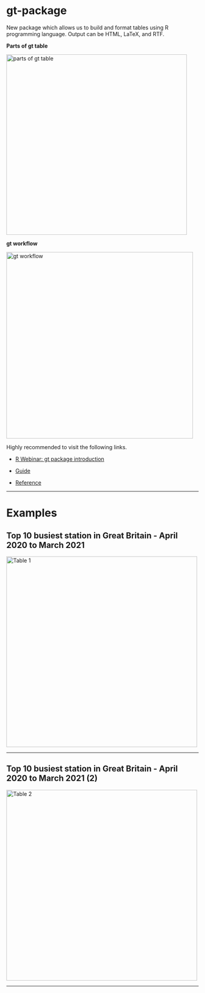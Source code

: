 # gt-package


New package which allows us to build and format tables using R programming language. Output can be HTML, LaTeX, and RTF.


**Parts of gt table**

<img width="473" alt="parts of gt table" src="https://user-images.githubusercontent.com/37122520/57220075-eb7ab600-6ff1-11e9-824c-fb63ad34947f.png">


**gt workflow**

<img width="489" alt="gt workflow" src="https://user-images.githubusercontent.com/37122520/57220084-f1709700-6ff1-11e9-8b61-fc8403a7a2dc.png">



Highly recommended to visit the following links.

- [R Webinar: gt package introduction](https://resources.rstudio.com/rstudio-conf-2019/introducing-the-gt-package)

- [Guide](https://github.com/rstudio/gt)

- [Reference](https://yutannihilation.github.io/gt/reference/index.html)


<hr>

# Examples 

## Top 10 busiest station in Great Britain - April 2020 to March 2021



<img width="500" alt="Table 1" src="https://user-images.githubusercontent.com/37122520/143762976-cdff8db6-6d1f-448d-918e-bc656800ccf3.jpg">

<hr>


## Top 10 busiest station in Great Britain - April 2020 to March 2021 (2)



<img width="500" alt="Table 2" src="https://user-images.githubusercontent.com/37122520/143763191-3e551569-22db-4ea1-967c-8c915a15271b.jpg">

<hr>
